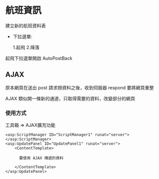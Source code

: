 # 航班資訊

建立新的航班資料表

* 下拉選單:

  1.起飛
  2.降落

起飛下拉選單開啟 AutoPostBack

## AJAX

原本網頁在送出 post 請求撈資料之後，收到伺服器 respond 要將網頁重整

AJAX 類似開一條新的通道，只取得需要的資料，改變部分的網頁

### 使用方式
工具箱 => AJAX擴充功能

```
<asp:ScriptManager ID="ScriptManager1" runat="server"></asp:ScriptManager>
<asp:UpdatePanel ID="UpdatePanel1" runat="server">
    <ContentTemplate>

      要使用 AJAX 傳遞的資料

    </ContentTemplate>
</asp:UpdatePanel>
```
